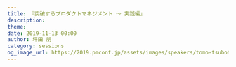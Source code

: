 ```yaml
---
title: 『突破するプロダクトマネジメント ～ 実践編』
description: 
theme: 
date: 2019-11-13 00:00
author: 坪田 朋
category: sessions
og_image_url: https://2019.pmconf.jp/assets/images/speakers/tomo-tsubota.jpg
---
```


